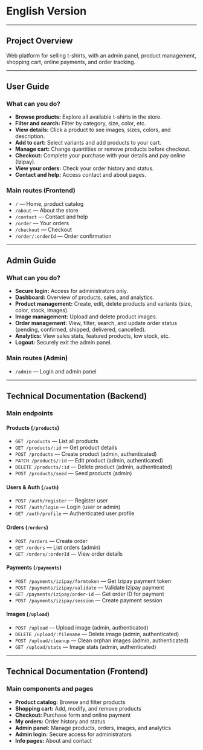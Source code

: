 # English Version

---

## Project Overview
Web platform for selling t-shirts, with an admin panel, product management, shopping cart, online payments, and order tracking.

---

## User Guide
### What can you do?
- **Browse products:** Explore all available t-shirts in the store.
- **Filter and search:** Filter by category, size, color, etc.
- **View details:** Click a product to see images, sizes, colors, and description.
- **Add to cart:** Select variants and add products to your cart.
- **Manage cart:** Change quantities or remove products before checkout.
- **Checkout:** Complete your purchase with your details and pay online (Izipay).
- **View your orders:** Check your order history and status.
- **Contact and help:** Access contact and about pages.

### Main routes (Frontend)
- `/` — Home, product catalog
- `/about` — About the store
- `/contact` — Contact and help
- `/order` — Your orders
- `/checkout` — Checkout
- `/order/:orderId` — Order confirmation

---

## Admin Guide
### What can you do?
- **Secure login:** Access for administrators only.
- **Dashboard:** Overview of products, sales, and analytics.
- **Product management:** Create, edit, delete products and variants (size, color, stock, images).
- **Image management:** Upload and delete product images.
- **Order management:** View, filter, search, and update order status (pending, confirmed, shipped, delivered, cancelled).
- **Analytics:** View sales stats, featured products, low stock, etc.
- **Logout:** Securely exit the admin panel.

### Main routes (Admin)
- `/admin` — Login and admin panel

---

## Technical Documentation (Backend)
### Main endpoints

#### Products (`/products`)
- `GET /products` — List all products
- `GET /products/:id` — Get product details
- `POST /products` — Create product (admin, authenticated)
- `PATCH /products/:id` — Edit product (admin, authenticated)
- `DELETE /products/:id` — Delete product (admin, authenticated)
- `POST /products/seed` — Seed products (admin)

#### Users & Auth (`/auth`)
- `POST /auth/register` — Register user
- `POST /auth/login` — Login (user or admin)
- `GET /auth/profile` — Authenticated user profile

#### Orders (`/orders`)
- `POST /orders` — Create order
- `GET /orders` — List orders (admin)
- `GET /orders/:orderId` — View order details

#### Payments (`/payments`)
- `POST /payments/izipay/formtoken` — Get Izipay payment token
- `POST /payments/izipay/validate` — Validate Izipay payment
- `GET /payments/izipay/order-id` — Get order ID for payment
- `POST /payments/izipay/session` — Create payment session

#### Images (`/upload`)
- `POST /upload` — Upload image (admin, authenticated)
- `DELETE /upload/:filename` — Delete image (admin, authenticated)
- `POST /upload/cleanup` — Clean orphan images (admin, authenticated)
- `GET /upload/stats` — Image stats (admin, authenticated)

---

## Technical Documentation (Frontend)
### Main components and pages
- **Product catalog:** Browse and filter products
- **Shopping cart:** Add, modify, and remove products
- **Checkout:** Purchase form and online payment
- **My orders:** Order history and status
- **Admin panel:** Manage products, orders, images, and analytics
- **Admin login:** Secure access for administrators
- **Info pages:** About and contact 